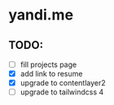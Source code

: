 # yandi.me

## TODO: 
- [ ] fill projects page
- [x] add link to resume
- [x] upgrade to contentlayer2
- [ ] upgrade to tailwindcss 4
